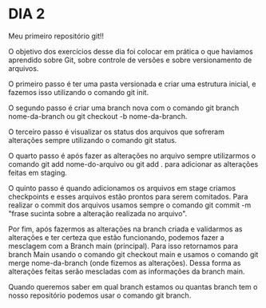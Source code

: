 # DIA 2

Meu primeiro repositório git!!

O objetivo dos exercícios desse dia foi colocar em prática o que haviamos aprendido sobre Git, sobre controle de versões e sobre versionamento de arquivos.

O primeiro passo é ter uma pasta versionada e criar uma estrutura inicial, e fazemos isso utilizando o comando git init.

O segundo passo é criar uma branch nova com o comando git branch nome-da-branch ou git checkout -b nome-da-branch.

O terceiro passo é visualizar os status dos arquivos que sofreram alterações sempre utilizando o comando git status.

O quarto passo é após fazer as alterações no arquivo sempre utilizarmos o comando git add nome-do-arquivo ou git add . para adicionar as alterações feitas em staging.

O quinto passo é quando adicionamos os arquivos em stage criamos checkpoints e esses arquivos estão prontos para serem comitados. Para realizar o commit dos arquivos usamos sempre o comando git commit -m "frase sucinta sobre a alteração realizada no arquivo".

Por fim, após fazermos as alterações na branch criada e validarmos as alterações e ter certeza que estão funcionando, podemos fazer a mesclagem com a Branch main (principal). Para isso retornamos para branch Main usando o comando git checkout main e usamos o comando git merge nome-da-branch (onde fizemos as alterações). Dessa forma as alterações feitas serão mescladas com as informações da branch main.

Quando queremos saber em qual branch estamos ou quantas branch tem o nosso repositório podemos usar o comando git branch.
